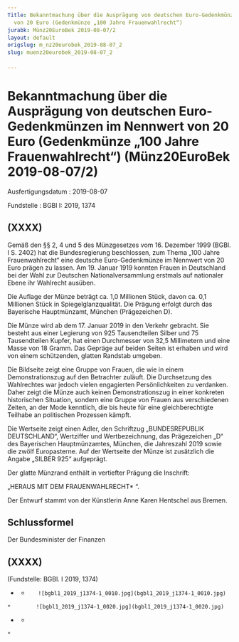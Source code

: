 ```yaml
---
Title: Bekanntmachung über die Ausprägung von deutschen Euro-Gedenkmünzen im Nennwert
  von 20 Euro (Gedenkmünze „100 Jahre Frauenwahlrecht“)
jurabk: Münz20EuroBek 2019-08-07/2
layout: default
origslug: m_nz20eurobek_2019-08-07_2
slug: muenz20eurobek_2019-08-07_2

---
```


# Bekanntmachung über die Ausprägung von deutschen Euro-Gedenkmünzen im Nennwert von 20 Euro (Gedenkmünze „100 Jahre Frauenwahlrecht“) (Münz20EuroBek 2019-08-07/2)

Ausfertigungsdatum
:   2019-08-07

Fundstelle
:   BGBl I: 2019, 1374


## (XXXX)

Gemäß den §§ 2, 4 und 5 des Münzgesetzes vom 16. Dezember 1999 (BGBl. I S. 2402) hat die Bundesregierung beschlossen, zum Thema „100 Jahre Frauenwahlrecht“ eine deutsche Euro-Gedenkmünze im Nennwert von 20 Euro prägen zu lassen. Am 19. Januar 1919 konnten Frauen in Deutschland bei der Wahl zur Deutschen Nationalversammlung erstmals auf nationaler Ebene ihr Wahlrecht ausüben.

Die Auflage der Münze beträgt ca. 1,0 Millionen Stück, davon ca. 0,1 Millionen Stück in Spiegelglanzqualität. Die Prägung erfolgt durch das Bayerische Hauptmünzamt, München (Prägezeichen D).

Die Münze wird ab dem 17. Januar 2019 in den Verkehr gebracht. Sie besteht aus einer Legierung von 925 Tausendteilen Silber und 75 Tausendteilen Kupfer, hat einen Durchmesser von 32,5 Millimetern und eine Masse von 18 Gramm. Das Gepräge auf beiden Seiten ist erhaben und wird von einem schützenden, glatten Randstab umgeben.

Die Bildseite zeigt eine Gruppe von Frauen, die wie in einem Demonstrationszug auf den Betrachter zuläuft. Die Durchsetzung des Wahlrechtes war jedoch vielen engagierten Persönlichkeiten zu verdanken. Daher zeigt die Münze auch keinen Demonstrationszug in einer konkreten historischen Situation, sondern eine Gruppe von Frauen aus verschiedenen Zeiten, an der Mode kenntlich, die bis heute für eine gleichberechtigte Teilhabe an politischen Prozessen kämpft.

Die Wertseite zeigt einen Adler, den Schriftzug „BUNDESREPUBLIK DEUTSCHLAND“, Wertziffer und Wertbezeichnung, das Prägezeichen „D“ des Bayerischen Hauptmünzamtes, München, die Jahreszahl 2019 sowie die zwölf Europasterne. Auf der Wertseite der Münze ist zusätzlich die Angabe „SILBER 925“ aufgeprägt.

Der glatte Münzrand enthält in vertiefter Prägung die Inschrift:

„HERAUS MIT DEM FRAUENWAHLRECHT*             “.

Der Entwurf stammt von der Künstlerin Anne Karen Hentschel aus Bremen.


## Schlussformel

Der Bundesminister der Finanzen


## (XXXX)

(Fundstelle: BGBl. I 2019, 1374)


*    *        ![bgbl1_2019_j1374-1_0010.jpg](bgbl1_2019_j1374-1_0010.jpg)
    *        ![bgbl1_2019_j1374-1_0020.jpg](bgbl1_2019_j1374-1_0020.jpg)

*    *
    *


